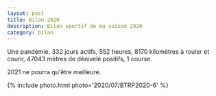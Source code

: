 ```yaml
---
layout: post
title: Bilan 2020
description: Bilan sportif de ma saison 2020
category: bilan
---
```


Une pandémie, 332 jours actifs, 552 heures, 8170 kilomètres à rouler et courir,
47043 mètres de dénivelé positifs, 1 course.

2021 ne pourra qu'être meilleure.

{% include photo.html photo='2020/07/BTRP2020-6' %}

<!--
vim:spell spelllang=fr
-->

